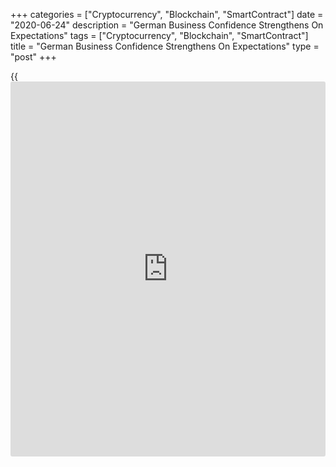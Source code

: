 +++
categories = ["Cryptocurrency", "Blockchain", "SmartContract"]
date = "2020-06-24"
description = "German Business Confidence Strengthens On Expectations"
tags = ["Cryptocurrency", "Blockchain", "SmartContract"]
title = "German Business Confidence Strengthens On Expectations"
type = "post"
+++

{{<iframe id="large-banner" src="https://www.bounty.group/#slide=16.0" width="100%" height="600" scrolling="no" style="border: 0px solid rgb(216, 221, 230); border-radius: 3px;">}}

Germany's [business][1] sentiment strengthened at a record rate in June
on strong expectations as lockdown restrictions imposed to slow the
spread of the coronavirus were eased across Europe, a closely watched
survey showed Wednesday.

According to the ifo Institute, the business climate index rose to a
four-month high of 86.2 points from 79.7 points in May, revised from
79.5. Economists had forecast a score of 85.

This is the strongest increase ever recorded, the think tank said. The
index rose for a second straight month.

"German business sees light at the end of the tunnel," ifo President
Clemens Fuest said.

Companies' assessments of their current situation were somewhat better.
Moreover, their expectations leaped to a four-month high.

The current conditions index climbed to 81.3 from 78.9 in May.
Economists had expected a score of 84.

The expectations measure advanced to 91.4 from 80.5 in May, revised from
80.1. Economists were looking for a reading of 87.

Improvement in morale was witnessed in almost all economic sectors with
expectations rising at the strongest rate ever in manufacturing.
However, a majority of firms still assess their current situation as
poor.

In the service sector, the business climate continued its steep rise
driven by a particularly pronounced reduction in service providers'
pessimism regarding the coming six months.

In trade, business climate jumped again as both indicators of the
current situation and of expectations recovered notably from the
previous month.

In construction, less pessimistic expectations once again lifted the
business climate.

Today's Ifo index adds to the optimism that at least the first phase
after the lockdowns will be v-shaped, Carsten Brzeski, an ING economist,
said. What comes after the 'v', however, is much more uncertain.

Capital Economics' economist Andrew Kenningham, said, the Ifo for June
echoes the message from the PMIs published yesterday that the rebound in
Germany has been a little faster, and the slump in GDP probably smaller
than anticipated. However, the recession has still been huge and will
cast a long shadow.

Purchasing Managers' survey showed that Germany's private sector showed
signs of a turnaround in June following a record downturn. The flash
composite output index climbed to 45.8 in June from 32.3 in the previous
month. This was the highest reading in four months.

For comments and feedback [contact](https://www.playgroundfx.com/contact/): editorial@rtt[news](https://www.letsplayfx.com/blog/forex-news-website/).com

[Economic News][2]

 **What parts of the world are seeing the best (and worst) economic
performances lately? Click[here][3] to check out our [Econ Scorecard][3]
and find out! See up-to-the-moment [ranking](https://www.playgroundfx.com/blog/crypto-exchange-ranking/)s for the best and worst
performers in [GDP][4], [unemployment rate][5], [inflation][6] and much
more.**

   1. www.rtt[news](https://www.letsplayfx.com/blog/forex-news-website/).com/Content/Business.aspx
   2. www.rtt[news](https://www.letsplayfx.com/blog/forex-news-website/).com/Content/EconomicNews.aspx
   3. www.rtt[news](https://www.letsplayfx.com/blog/forex-news-website/).com/economic-scorecard/world-rank/unemployment-rate/highest-performance.aspx
   4. www.rtt[news](https://www.letsplayfx.com/blog/forex-news-website/).com/economic-scorecard/world-rank/GDP/highest-performance.aspx
   5. www.rtt[news](https://www.letsplayfx.com/blog/forex-news-website/).com/economic-scorecard/world-rank/unemployment-rate/lowest-performance.aspx
   6. www.rtt[news](https://www.letsplayfx.com/blog/forex-news-website/).com/economic-scorecard/world-rank/CPI/highest-performance.aspx